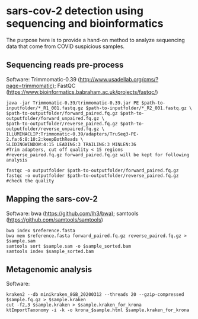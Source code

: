 # sars-cov-2 detection using sequencing and bioinformatics

The purpose here is to provide a hand-on method to analyze sequencing data that come from COVID suspicious samples.

## Sequencing reads pre-process

Software: Trimmomatic-0.39 (http://www.usadellab.org/cms/?page=trimmomatic); FastQC (https://www.bioinformatics.babraham.ac.uk/projects/fastqc/)

```
java -jar Trimmomatic-0.39/trimmomatic-0.39.jar PE $path-to-inputfolder/*_R1_001.fastq.gz $path-to-inputfolder/*_R2_001.fastq.gz \ 
$path-to-outputfolder/forward_paired.fq.gz $path-to-outputfolder/forward_unpaired.fq.gz \
$path-to-outputfolder/reverse_paired.fq.gz $path-to-outputfolder/reverse_unpaired.fq.gz \
ILLUMINACLIP:Trimmomatic-0.39/adapters/TruSeq3-PE-2.fa:6:8:10:2:keepBothReads \
SLIDINGWINDOW:4:15 LEADING:3 TRAILING:3 MINLEN:36
#Trim adapters, cut off quality < 15 regions
#reverse_paired.fq.gz forward_paired.fq.gz will be kept for following analysis

fastqc -o outputfolder $path-to-outputfolder/forward_paired.fq.gz
fastqc -o outputfolder $path-to-outputfolder/reverse_paired.fq.gz
#check the quality

```

## Mapping the sars-cov-2

Software: bwa (https://github.com/lh3/bwa); samtools (https://github.com/samtools/samtools)

```
bwa index $reference.fasta
bwa mem $reference.fasta forward_paired.fq.gz reverse_paired.fq.gz > $sample.sam
samtools sort $sample.sam -o $sample_sorted.bam
samtools index $sample_sorted.bam

```

## Metagenomic analysis

Software:

```
kraken2 --db minikraken_8GB_20200312 --threads 20 --gzip-compressed $sample.fq.gz > $sample.kraken
cut -f2,3 $sample.kraken > $sample.kraken_for_krona
ktImportTaxonomy -i -k -o krona_$sample.html $sample.kraken_for_krona

```

